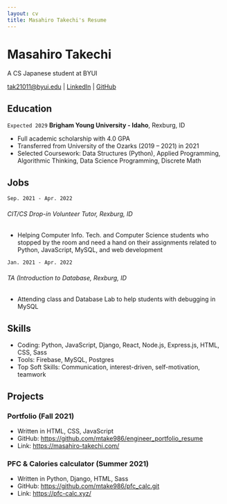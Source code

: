 ```yaml
---
layout: cv
title: Masahiro Takechi's Resume
---
```

# Masahiro Takechi
A CS Japanese student at BYUI

<div id="webaddress">
<a href="tak21011@byui.edu">tak21011@byui.edu</a>
| <a href="https://www.linkedin.com/in/masahirotakechi/">LinkedIn</a>
| <a href="https://github.com/mtake986/">GitHub</a>
</div>

<!-- https://www.monique.tech/the-art-of-markdown -->

## Education
`Expected 2029`
__Brigham Young University - Idaho__, Rexburg, ID

- Full academic scholarship with 4.0 GPA
- Transferred from University of the Ozarks (2019 – 2021) in 2021
- Selected Coursework: Data Structures (Python), Applied Programming, Algorithmic Thinking,
Data Science Programming, Discrete Math

## Jobs

`Sep. 2021 - Apr. 2022`
###### CIT/CS Drop-in Volunteer Tutor, Rexburg, ID
- Helping Computer Info. Tech. and Computer Science students who stopped by the room and need a hand on their assignments related to Python, JavaScript, MySQL, and web development

`Jan. 2021 - Apr. 2022`
###### TA (Introduction to Database, Rexburg, ID
- Attending class and Database Lab to help students with debugging in MySQL

## Skills
- Coding: Python, JavaScript, Django, React, Node.js, Express.js, HTML, CSS, Sass
- Tools: Firebase, MySQL, Postgres
- Top Soft Skills: Communication, interest-driven, self-motivation, teamwork

## Projects
### Portfolio (Fall 2021)
- Written in HTML, CSS, JavaScript
- GitHub: https://github.com/mtake986/engineer_portfolio_resume
- Link: https://masahiro-takechi.com/

### PFC & Calories calculator (Summer 2021)
- Written in Python, Django, HTML, Sass
- GitHub: https://github.com/mtake986/pfc_calc.git
- Link: https://pfc-calc.xyz/


<!-- ### Footer

Last updated: May 2013 -->


